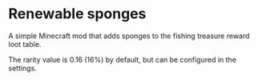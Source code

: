 # Renewable sponges

A simple Minecraft mod that adds sponges to the fishing treasure reward loot table.

The rarity value is 0.16 (16%) by default, but can be configured in the settings.